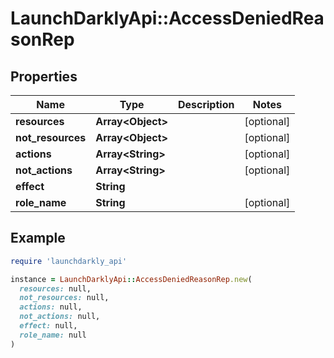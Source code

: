 # LaunchDarklyApi::AccessDeniedReasonRep

## Properties

| Name | Type | Description | Notes |
| ---- | ---- | ----------- | ----- |
| **resources** | **Array&lt;Object&gt;** |  | [optional] |
| **not_resources** | **Array&lt;Object&gt;** |  | [optional] |
| **actions** | **Array&lt;String&gt;** |  | [optional] |
| **not_actions** | **Array&lt;String&gt;** |  | [optional] |
| **effect** | **String** |  |  |
| **role_name** | **String** |  | [optional] |

## Example

```ruby
require 'launchdarkly_api'

instance = LaunchDarklyApi::AccessDeniedReasonRep.new(
  resources: null,
  not_resources: null,
  actions: null,
  not_actions: null,
  effect: null,
  role_name: null
)
```

